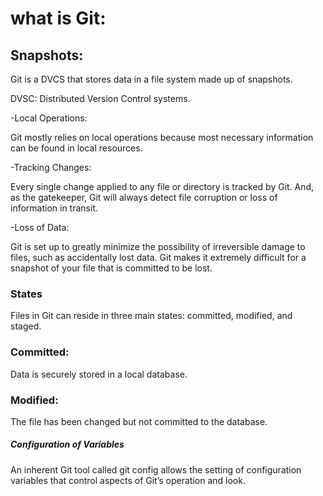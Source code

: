 # what is Git:

## Snapshots:

Git is a DVCS that stores data in a file system made up of snapshots.

DVSC: Distributed Version Control systems.

-Local Operations:

Git mostly relies on local operations because most necessary information can be found in local resources.

-Tracking Changes:

Every single change applied to any file or directory is tracked by Git. And, as the gatekeeper, Git will always detect file corruption or loss of information in transit.

-Loss of Data:

Git is set up to greatly minimize the possibility of irreversible damage to files, such as accidentally lost data. Git makes it extremely difficult for a snapshot of your file that is committed to be lost.



### States

Files in Git can reside in three main states: committed, modified, and staged.

### Committed:

Data is securely stored in a local database.

### Modified:

The file has been changed but not committed to the database.




##### Configuration of Variables

An inherent Git tool called git config allows the setting of configuration variables that control aspects of Git’s operation and look.





